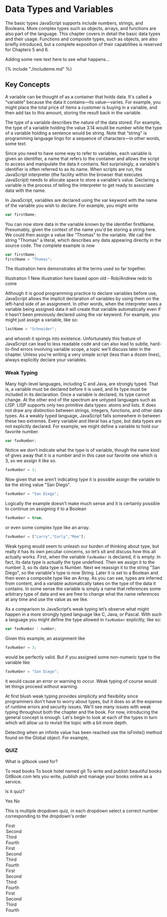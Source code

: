 # Data Types and Variables
The basic types JavaScript supports include numbers, strings, and Booleans. More complex types such as objects, arrays, and functions are also part of the language. This chapter covers in detail the basic data types and their usage. Functions and composite types, such as objects, are also briefly introduced, but a complete exposition of their capabilities is reserved for Chapters 5 and 6.

Adding some new text here to see what happens...

{% include "./includeme.md" %}


## Key Concepts


A variable can be thought of as a container that holds data. It's called a “variable” because the data it contains—its value—varies. For example, you might place the total price of items a customer is buying in a variable, and then add tax to this amount, storing the result back in the variable. 

The type of a variable describes the nature of the data stored. For example, the type of a variable holding the value 3.14 would be number while the type of a variable holding a sentence would be string. Note that “string” is programming language lingo for a sequence of characters—in other words, some text.

Since you need to have some way to refer to variables, each variable is given an identifier, a name that refers to the container and allows the script to access and manipulate the data it contains. Not surprisingly, a variable's identifier is often referred to as its name. When scripts are run, the JavaScript interpreter (the facility within the browser that executes JavaScript) needs to allocate space to store a variable's value. Declaring a variable is the process of telling the interpreter to get ready to associate data with the name. 

In JavaScript, variables are declared using the var keyword with the name of the variable you wish to declare. For example, you might write
```javascript
var firstName;
```
You can now store data in the variable known by the identifier firstName. Presumably, given the context of the name you'd be storing a string here. We could then assign a value like "Thomas" to the variable. We call the string "Thomas" a literal, which describes any data appearing directly in the source code. The complete example is now

```javascript
var firstName;
firstName = "Thomas";
```
The illustration here demonstrates all the terms used so far together.

Illustration 1
New illustration here based upon old – Rob/Andrew redo to come

Although it is good programming practice to declare variables before use, JavaScript allows the implicit declaration of variables by using them on the left-hand side of an assignment. In other words, when the interpreter sees a variable being assigned data it will create that variable automatically even if it hasn’t been previously declared using the var keyword. For example, you might just assign a variable, like so:
```javascript
lastName = "Schneider";
```
and whoosh it springs into existence. 
Unfortunately this feature of JavaScript can lead to less readable code and can also lead 
to subtle, hard-to-find errors involving variable scope, a topic we'll discuss later in the chapter. Unless you're writing a very simple script (less than a dozen lines), always explicitly declare your variables.


### Weak Typing


Many high-level languages, including C and Java, are strongly typed. That is, a variable must be declared before it is used, and its type must be included in its declaration. Once a variable is declared, its type cannot change. At the other end of the spectrum are untyped languages such as LISP. LISP supports only two primitive data types: atoms and lists. It does not draw any distinction between strings, integers, functions, and other data types. As a weakly typed language, JavaScript falls somewhere in between these two extremes. Every variable and literal has a type, but data types are not explicitly declared. For example, we might define 
a variable to hold our favorite number.  
```javascript
var favNumber;
```
Notice we don’t indicate what the type is of variable, though the name kind of gives away that it is a number and in this case our favorite one which is 3, so we assign it like so.
```javascript
favNumber = 3;
```
Now given that we aren’t indicating type it is possible assign the variable to be the string value "San Diego".
```javascript
favNumber = "San Diego";
```
Logically the example doesn't make much sense and it is certainly possible to continue on assigning it to a Boolean
```javascript
favNumber = true;
```
or even some complex type like an array.
```javascript
favNumber = ["Larry","Curly","Moe"];
```
Weak typing would seem to unleash our burden of thinking about type, but really it has its own peculiar concerns, so let’s sit and discuss how this all actually works.  First, when the variable `favNumber` is declared, it is empty. In fact, its data type is actually the type undefined. Then we assign it to the number 3, so its data type is Number. Next we reassign it to the string "San Diego", so the variable's type is now String. Later it is set to a Boolean and then even a composite type like an Array. As you can see, types are inferred from content, and a variable automatically takes on the type of the data it contains.  In some sense the variable is simply a name that references some arbitrary type of data and we are free to change what the name references at any time and use the value as we like.

As a comparison to JavaScript’s weak typing let’s observe what might happen in a more strongly typed language like C, Java, or Pascal. With such a language you might define the type allowed in `favNumber` explicitly, like so:
```javascript
var favNumber : number;
```
Given this example, an assignment like
```javascript
favNumber = 3;
```
would be perfectly valid. But if you assigned some non-numeric type to the variable like
```javascript
favNumber = "San Diego";
```
it would cause an error or warning to occur.   Weak typing of course would let things proceed without warning.

At first blush weak typing provides simplicity and flexibility since programmers don't have to worry about types, but it does so at the expense of runtime errors and security issues. We'll see many issues with weak typing throughout both the chapter and the book. For now, introducing the general concept is enough. Let's begin to look at each of the types in turn which will allow us to revisit the topic with a bit more depth.

Detecting when an infinite value has been reached use the isFinite() method found on the Global object.  For example,



### QUIZ

<quiz name="Gitbook Quiz">
    <question multiple>
        <p>What is gitbook used for?</p>
        <answer correct>To read books</answer>
        <answer>To book hotel named git</answer>
        <answer correct>To write and publish beautiful books</answer>
        <explanation>GitBook.com lets you write, publish and manage your books online as a service.</explanation>
    </question>
    <question>
        <p>Is it quiz?</p>
        <answer correct>Yes</answer>
        <answer>No</answer>
    </question>
    <question>
        <p>This is multiple dropdown quiz, in each dropdown select a correct number corresponding to the dropdown's order</p>
        <answer>
            <option correct>First</option>
            <option>Second</option>
            <option>Third</option>
            <option>Fourth</option>
        </answer>
        <answer>
            <option>First</option>
            <option correct>Second</option>
            <option>Third</option>
            <option>Fourth</option>
        </answer>
        <answer>
            <option>First</option>
            <option>Second</option>
            <option correct>Third</option>
            <option>Fourth</option>
        </answer>
        <answer>
            <option>First</option>
            <option>Second</option>
            <option>Third</option>
            <option correct>Fourth</option>
        </answer>
    </question>
</quiz>
